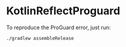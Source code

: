 # KotlinReflectProguard

To reproduce the ProGuard error, just run:
```
./gradlew assembleRelease
```

